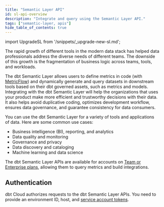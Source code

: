 ```yaml
---
title: "Semantic Layer API"
id: sl-api-overview
description: "Integrate and query using the Semantic Layer API."
tags: ["semantic-layer, apis"]
hide_table_of_contents: true
---
```


<VersionBlock lastVersion="1.5">

import UpgradeSL from '/snippets/_upgrade-new-sl.md';

<UpgradeSL />

</VersionBlock>

The rapid growth of different tools in the modern data stack has helped data professionals address the diverse needs of different teams. The downside of this growth is the fragmentation of business logic across teams, tools, and workloads.

The dbt Semantic Layer allows users to define metrics in code (with [MetricFlow](/docs/build/about-metricflow)) and dynamically generate and query datasets in downstream tools based on their dbt governed assets, such as metrics and models. Integrating with the dbt Semantic Layer will help the organizations that uses your product make more efficient and trustworthy decisions with their data. It also helps avoid duplicative coding, optimizes development workflow, ensures data governance, and guarantee consistency for data consumers.  

You can use the dbt Semantic Layer for a variety of tools and applications of data. Here are some common use cases:

* Business intelligence (BI), reporting, and analytics
* Data quality and monitoring
* Governance and privacy
* Data discovery and cataloging
* Machine learning and data science

The dbt Semantic Layer APIs are available for accounts on [Team or Enterprise plans](https://www.getdbt.com/pricing/), allowing them to query metrics and build integrations.

<div className="grid--3-col">

<Card
    title="JDBC API"
    body="Use a JDBC driver to query metrics in downstream tools."
    link="/docs/use-dbt-semantic-layer/jdbc"
    icon="dbt-bit"/>

<Card
    title="GraphQL API"
    body="Use GraphQL to query metrics in downstream tools."
    link="/docs/use-dbt-semantic-layer/graphql"
    icon="dbt-bit"/>

<Card
    title="Discovery API"
    body="Uses the Discovery API to query metrics in downstream tools using metadata details about your project’s models, sources, and other nodes along with their execution results."
    link="/docs/dbt-cloud-apis/discovery-api"
    icon="dbt-bit"/>

</div>

## Authentication

dbt Cloud authorizes requests to the dbt Semantic Layer APIs. You need to provide an environment ID, host, and [service account tokens](/docs/dbt-cloud-apis/service-tokens).
